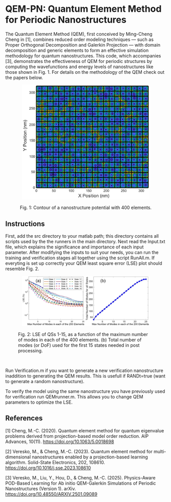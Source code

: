 # QEM-PN: Quantum Element Method for Periodic Nanostructures
The Quantum Element Method (QEM), first conceived by Ming-Cheng Cheng in [1], combines  reduced order modeling techniques — such as Proper Orthogonal Decomposition and Galerkin Projection — with domain decomposition and generic elements to form an effective simulation methodology for quantum nanostructures. This code, which accompanies [3], demonstrates the effectiveness of QEM for periodic structures by computing the wavefunctions and energy levels of nanostructures like those shown in Fig. 1. For details on the methodology of the QEM check out the papers below.
<div align="center">
<figure>
  <p align="center">
  <img src="Images/20x20Nanostructure.png" alt="Diagram" width="400">
     </p>
  <figcaption>Fig. 1: Contour of a nanostructure potential with 400 elements.</figcaption>
</figure>
</div>



## Instructions
First, add the src directory to your matlab path; this directory contains all scripts used by the  the runners in the main directory. Next read the Input.txt file, which explains the  significance and importance of each input parameter. After modifying the inputs to suit your needs, you can run the training and verification stages all together using the script RunAll.m. If everyting is set up correctly your QEM least square error (LSE) plot should resemble Fig. 2. 

<figure>
 <p align="center">
  <img src="Images/LSE.jpg" alt="Diagram" width="400">
  </p>
  <figcaption>Fig. 2: LSE of QSs 1-15, as a function of the maximum number of modes in each of the 400 elements. (b) Total number of modes (or DoF) used for the first 15 states needed in post processing.</figcaption> 
  
</figure>

<br>


<p>Run Verification.m if you want to generate a new verification nanostructure inaddition to generating the QEM results. This is usefull if RANDt=true (want to generate a random nanostructure).</p>  

To verify the model using the same nanostructure you have previously used for verification run QEMrunner.m. This allows you to change QEM parameters to optimize the LSE.

## References

[1] Cheng, M.-C. (2020). Quantum element method for quantum eigenvalue problems derived from projection-based model order reduction. AIP Advances, 10(11). https://doi.org/10.1063/5.0018698

[2] Veresko, M., & Cheng, M.-C. (2023). Quantum element method for multi-dimensional nanostructures enabled by a projection-based learning algorithm. Solid-State Electronics, 202, 108610. https://doi.org/10.1016/j.sse.2023.108610

[3] Veresko, M., Liu, Y., Hou, D., & Cheng, M.-C. (2025). Physics-Aware POD-Based Learning for Ab initio QEM-Galerkin Simulations of Periodic Nanostructures (Version 1). arXiv. https://doi.org/10.48550/ARXIV.2501.09089
